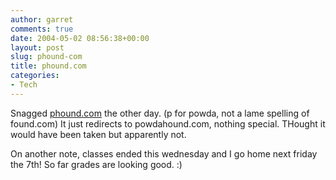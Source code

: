 ```yaml
---
author: garret
comments: true
date: 2004-05-02 08:56:38+00:00
layout: post
slug: phound-com
title: phound.com
categories:
- Tech
---
```


Snagged [phound.com](http://phound.com) the other day. (p for powda, not a lame spelling of found.com) It just redirects to powdahound.com, nothing special. THought it would have been taken but apparently not.

On another note, classes ended this wednesday and I go home next friday the 7th! So far grades are looking good. :)
